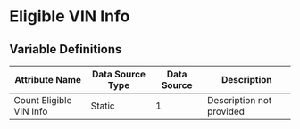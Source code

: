 # Eligible VIN Info

### 

## Variable Definitions

| Attribute Name|Data Source Type|Data Source|Description|
| --- | --- | --- | --- |
|Count Eligible VIN Info|Static|1|Description not provided|



